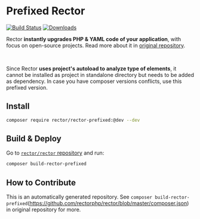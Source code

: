 # Prefixed Rector

[![Build Status](https://img.shields.io/travis/rectorphp/rector-prefixed/master.svg?style=flat-square)](https://travis-ci.org/rectorphp/rector-prefixed)
[![Downloads](https://img.shields.io/packagist/dt/rector/rector-prefixed.svg?style=flat-square)](https://packagist.org/packages/rector/rector)

Rector **instantly upgrades PHP & YAML code of your application**, with focus on open-source projects.
Read more about it in [original repository](https://github.com/rectorphp/rector).

<br>

Since Rector **uses project's autoload to analyze type of elements**, it cannot be installed as project in standalone directory but needs to be added as dependency. In case you have composer versions conflicts, use this prefixed version.

## Install

```bash
composer require rector/rector-prefixed:@dev --dev
```

## Build & Deploy

Go to [`rector/rector` repository](https://github.com/rectorphp/rector) and run:

```bash
composer build-rector-prefixed
```

## How to Contribute

This is an automatically generated repository. See `composer build-rector-prefixed`(https://github.com/rectorphp/rector/blob/master/composer.json) in original repository for more.
